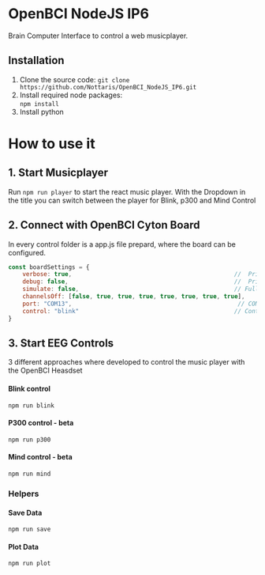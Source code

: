 # OpenBCI NodeJS IP6
Brain Computer Interface to control a web musicplayer. 

## Installation
1. Clone the source code:
``` git clone https://github.com/Nottaris/OpenBCI_NodeJS_IP6.git ```   
2. Install required node packages:  
``` npm install ``` 
3. Install python

# How to use it

## 1. Start Musicplayer
Run ``` npm run player ```  to start the react music player. 
With the Dropdown in the title you can switch between the player for Blink, p300 and Mind Control

## 2. Connect with OpenBCI Cyton Board
In every control folder is a app.js file prepard, where the board can be configured. 
```javascript
const boardSettings = {
    verbose: true,                                              //  Print out useful debugging events
    debug: false,                                               //  Print out a raw dump of bytes sent and received
    simulate: false,                                            // Full functionality, just mock data. Must attach Daisy module by setting
    channelsOff: [false, true, true, true, true, true, true, true],    // power down unused channel 1 - 8
    port: "COM13",                                               // COM Port
    control: "blink"                                            // Control type
}
```

## 3. Start EEG Controls
3 different approaches where developed to control the music player with the OpenBCI Heasdset

#### Blink control
``` npm run blink ``` 

#### P300 control - beta
``` npm run p300 ```

#### Mind control - beta
``` npm run mind ``` 


### Helpers
#### Save Data
``` npm run save ``` 
#### Plot Data
``` npm run plot ``` 
